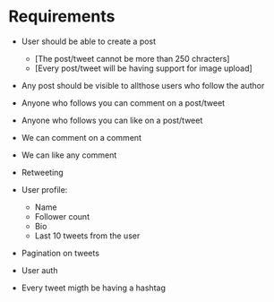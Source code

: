 # Requirements

- User should be able to create a post
    - [The post/tweet cannot be more than 250 chracters]
    - [Every post/tweet will be having support for image upload]

- Any post should be visible to allthose users who follow the author 
- Anyone who follows you can comment on a post/tweet
- Anyone who follows you can like on a post/tweet
- We can comment on a comment
- We can like any comment  
- Retweeting

- User profile:
    - Name
    - Follower count
    - Bio 
    - Last 10 tweets from the user

- Pagination on tweets
- User auth 
- Every tweet migth be having a hashtag


    